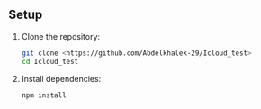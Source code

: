 ## Setup

1. Clone the repository:

   ```bash
   git clone <https://github.com/Abdelkhalek-29/Icloud_test>
   cd Icloud_test
   ```

2. Install dependencies:
   ```bash
   npm install
   ```
